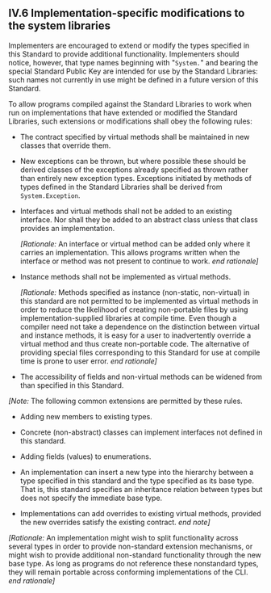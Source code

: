 ## IV.6 Implementation-specific modifications to the system libraries

Implementers are encouraged to extend or modify the types specified in this Standard to provide additional functionality. Implementers should notice, however, that type names beginning with "`System.`" and bearing the special Standard Public Key are intended for use by the Standard Libraries: such names not currently in use might be defined in a future version of this Standard.

To allow programs compiled against the Standard Libraries to work when run on implementations that have extended or modified the Standard Libraries, such extensions or modifications shall obey the following rules:

 * The contract specified by virtual methods shall be maintained in new classes that override them.

 * New exceptions can be thrown, but where possible these should be derived classes of the exceptions already specified as thrown rather than entirely new exception types. Exceptions initiated by methods of types defined in the Standard Libraries shall be derived from `System.Exception`.

 * Interfaces and virtual methods shall not be added to an existing interface. Nor shall they be added to an abstract class unless that class provides an implementation.

   _[Rationale:_ An interface or virtual method can be added only where it carries an implementation. This allows programs written when the interface or method was not present to continue to work. _end rationale]_

 * Instance methods shall not be implemented as virtual methods.

   _[Rationale:_ Methods specified as instance (non-static, non-virtual) in this standard are not permitted to be implemented as virtual methods in order to reduce the likelihood of creating non-portable files by using implementation-supplied libraries at compile time. Even though a compiler need not take a dependence on the distinction between virtual and instance methods, it is easy for a user to inadvertently override a virtual method and thus create non-portable code. The alternative of providing special files corresponding to this Standard for use at compile time is prone to user error. _end rationale]_

 * The accessibility of fields and non-virtual methods can be widened from than specified in this Standard.

_[Note:_ The following common extensions are permitted by these rules.

 * Adding new members to existing types.

 * Concrete (non-abstract) classes can implement interfaces not defined in this standard.

 * Adding fields (values) to enumerations.

 * An implementation can insert a new type into the hierarchy between a type specified in this standard and the type specified as its base type. That is, this standard specifies an inheritance relation between types but does not specify the immediate base type.

 * Implementations can add overrides to existing virtual methods, provided the new overrides satisfy the existing contract. _end note]_

_[Rationale:_ An implementation might wish to split functionality across several types in order to provide non-standard extension mechanisms, or might wish to provide additional non-standard functionality through the new base type. As long as programs do not reference these nonstandard types, they will remain portable across conforming implementations of the CLI. _end rationale]_
